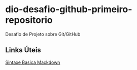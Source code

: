 # dio-desafio-github-primeiro-repositorio
Desafio de Projeto sobre Git/GitHub

## Links Úteis
[Sintaxe Basica Mackdown](https://www.markdownguide.org/basic-syntax/)
